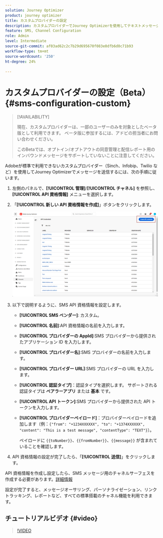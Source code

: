 ```yaml
---
solution: Journey Optimizer
product: journey optimizer
title: カスタムプロバイダーの設定
description: カスタムプロバイダーでJourney Optimizerを使用してテキストメッセージを送信するように環境を設定する方法について説明します
feature: SMS, Channel Configuration
role: Admin
level: Intermediate
source-git-commit: af03ad62c2c7b29d695670f083e0dfb6d0c71b93
workflow-type: tm+mt
source-wordcount: '250'
ht-degree: 24%

---
```


# カスタムプロバイダーの設定（Beta） {#sms-configuration-custom}

>[!AVAILABILITY]
>
>現在、カスタムプロバイダーは、一部のユーザーのみを対象としたベータ版として利用できます。 ベータ版に参加するには、アドビの担当者にお問い合わせください。
>
>このBetaでは、オプトイン/オプトアウトの同意管理と配信レポート用のインバウンドメッセージをサポートしていないことに注意してください。

Adobeが標準で利用できないカスタムプロバイダー（Sinch、Infobip、Twilio など）を使用してJourney Optimizerでメッセージを送信するには、次の手順に従います。

1. 左側のパネルで、**[!UICONTROL 管理]**/**[!UICONTROL チャネル]** を参照し、**[!UICONTROL API 資格情報]** メニューを選択します。

1. 「**[!UICONTROL 新しい API 資格情報を作成]**」ボタンをクリックします。

   ![](assets/sms_byo_1.png)

1. 以下で説明するように、SMS API 資格情報を設定します。

   * **[!UICONTROL SMS ベンダー]**: カスタム。

   * **[!UICONTROL 名前]**:API 資格情報の名前を入力します。

   * **[!UICONTROL プロバイダーの AppId]**:SMS プロバイダーから提供されたアプリケーション ID を入力します。

   * **[!UICONTROL プロバイダー名]**:SMS プロバイダーの名前を入力します。

   * **[!UICONTROL プロバイダー URL]**:SMS プロバイダーの URL を入力します。

   * **[!UICONTROL 認証タイプ&#x200B;]**：認証タイプを選択します。 サポートされる認証タイプは **ベアラーアプリ** または **基本** です。

   * **[!UICONTROL API トークン]**:SMS プロバイダーから提供された API トークンを入力します。

   * **[!UICONTROL プロバイダーペイロード]**：プロバイダーペイロードを追加します（例：`{"from": "+1234XXXXXX", "to": "+1374XXXXXX", "content": "This is a test message", "contentType": "TEXT"}`）。

     ペイロードに `{{toNumber}}`、`{{fromNumber}}`、`{{message}}` が含まれていることを確認します。

1. API 資格情報の設定が完了したら、「**[!UICONTROL 送信]**」をクリックします。

API 資格情報を作成し設定したら、SMS メッセージ用のチャネルサーフェスを作成する必要があります。[詳細情報](sms-configuration-surface.md)

設定が完了すると、メッセージオーサリング、パーソナライゼーション、リンクトラッキング、レポートなど、すべての標準搭載のチャネル機能を利用できます。

## チュートリアルビデオ {#video}

>[!VIDEO](https://video.tv.adobe.com/v/3431625)
